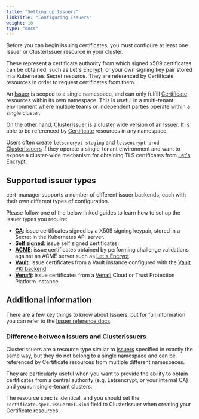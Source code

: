 ```yaml
---
title: "Setting up Issuers"
linkTitle: "Configuring Issuers"
weight: 10
type: "docs"
---
```


Before you can begin issuing certificates, you must configure at least
one Issuer or ClusterIssuer resource in your cluster.

These represent a certificate authority from which signed x509
certificates can be obtained, such as Let's Encrypt, or your own
signing key pair stored in a Kubernetes Secret resource. They are
referenced by Certificate resources in order to request certificates
from them.

An [Issuer](../../reference/issuers.md) is scoped to a single namespace, and
can only fulfill [Certificate](../../reference/certificates.md) resources
within its own namespace. This is useful in a multi-tenant environment where
multiple teams or independent parties operate within a single cluster.

On the other hand, [ClusterIssuer](../../reference/clusterissuers.md) is a
cluster wide version of an [Issuer](../../reference/issuers.md). It is able to
be referenced by [Certificate](../../reference/certificates.md) resources in
any namespace.

Users often create `letsencrypt-staging` and `letsencrypt-prod`
[ClusterIssuers](../../reference/clusterissuers.md) if they operate a
single-tenant environment and want to expose a cluster-wide mechanism for
obtaining TLS certificates from [Let's Encrypt](https://letsencrypt.org).

Supported issuer types
----------------------

cert-manager supports a number of different issuer backends, each with
their own different types of configuration.

Please follow one of the below linked guides to learn how to set up the
issuer types you require:

- **[CA](./setup-ca.md)**: issue certificates signed by a X509 signing keypair,
  stored in a Secret in the Kubernetes API server.
- **[Self signed](./setup-selfsigned.md)**: issue self signed certificates.
- **[ACME](./setup-acme/)**: issue certificates obtained by performing
  challenge validations against an ACME server such as
  [Let's Encrypt](https://letsencrypt.org).
- **[Vault](./setup-vault.md)**: issue certificates from a Vault instance
  configured with the
  [Vault PKI backend](https://www.vaultproject.io/docs/secrets/pki/index.html).
- **[Venafi](./setup-venafi.md)**: issue certificates from a
  [Venafi](https://venafi.com) Cloud or Trust Protection Platform instance.

Additional information
----------------------

There are a few key things to know about Issuers, but for full
information you can refer to the
[Issuer reference docs](../../reference/issuers.md).

### Difference between Issuers and ClusterIssuers

ClusterIssuers are a resource type similar to
[Issuers](../../reference/issuers.md) specified in exactly the same way, but
they do not belong to a single namespace and can be referenced by Certificate
resources from multiple different namespaces.

They are particularly useful when you want to provide the ability to obtain
certificates from a central authority (e.g. Letsencrypt, or your internal CA)
and you run single-tenant clusters.

The resource spec is identical, and you should set the
`certificate.spec.issuerRef.kind` field to ClusterIssuer when creating your
Certificate resources.
